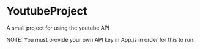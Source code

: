 # YoutubeProject
A small project for using the youtube API

NOTE: You must provide your own API key in App.js in order for this to run.
